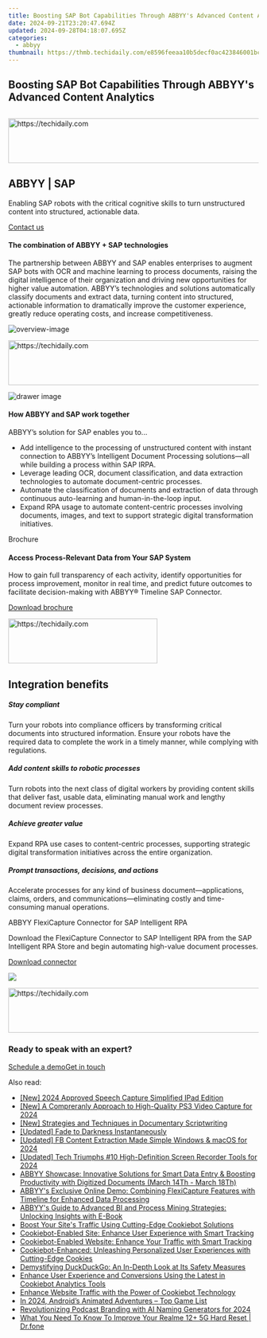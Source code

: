 ```yaml
---
title: Boosting SAP Bot Capabilities Through ABBYY's Advanced Content Analytics
date: 2024-09-21T23:20:47.694Z
updated: 2024-09-28T04:18:07.695Z
categories:
  - abbyy
thumbnail: https://thmb.techidaily.com/e8596feeaa10b5decf0ac423846001bcbe9ce2de917f68ea7f6f367d6a2483c3.jpg
---
```


## Boosting SAP Bot Capabilities Through ABBYY's Advanced Content Analytics

## 

<!-- affiliate ads begin -->
<a href="https://appsumo.8odi.net/c/5597632/2037345/7443" target="_top" id="2037345">
  <img src="//a.impactradius-go.com/display-ad/7443-2037345" border="0" alt="https://techidaily.com" width="728" height="90"/>
</a>
<img height="0" width="0" src="https://appsumo.8odi.net/i/5597632/2037345/7443" style="position:absolute;visibility:hidden;" border="0" />
<!-- affiliate ads end -->

## ABBYY | SAP 

Enabling SAP robots with the critical cognitive skills to turn unstructured content into structured, actionable data.

[Contact us](https://tools.techidaily.com/abbyy/products/)

#### The combination of ABBYY + SAP technologies 

The partnership between ABBYY and SAP enables enterprises to augment SAP bots with OCR and machine learning to process documents, raising the digital intelligence of their organization and driving new opportunities for higher value automation. ABBYY’s technologies and solutions automatically classify documents and extract data, turning content into structured, actionable information to dramatically improve the customer experience, greatly reduce operating costs, and increase competitiveness.

![overview-image](https://content.abbyy.com/-/media/project/abbyy/abbyy/solutions/hyperautomation/overview-image.jpg?h=440&iar=0&w=848)

<!-- affiliate ads begin -->
<a href="https://appsumo.8odi.net/c/5597632/2075471/7443" target="_top" id="2075471">
  <img src="//a.impactradius-go.com/display-ad/7443-2075471" border="0" alt="https://techidaily.com" width="728" height="90"/>
</a>
<img height="0" width="0" src="https://appsumo.8odi.net/i/5597632/2075471/7443" style="position:absolute;visibility:hidden;" border="0" />
<!-- affiliate ads end -->

![drawer image](https://content.abbyy.com/-/media/project/abbyy/abbyy/solutions/digital-document-archiving/drawer-image.jpg?h=392&iar=0&w=696)

#### How ABBYY and SAP work together

ABBYY’s solution for SAP enables you to... 

* Add intelligence to the processing of unstructured content with instant connection to ABBYY’s Intelligent Document Processing solutions—all while building a process within SAP IRPA.
* Leverage leading OCR, document classification, and data extraction technologies to automate document-centric processes.
* Automate the classification of documents and extraction of data through continuous auto-learning and human-in-the-loop input.
* Expand RPA usage to automate content-centric processes involving documents, images, and text to support strategic digital transformation initiatives.

Brochure 

#### Access Process-Relevant Data from Your SAP System 

How to gain full transparency of each activity, identify opportunities for process improvement, monitor in real time, and predict future outcomes to facilitate decision-making with ABBYY® Timeline SAP Connector.

[Download brochure](https://static1.abbyy.com/abbyycommedia/33180/brochure-timeline-sap-connector-en.pdf)

<!-- affiliate ads begin -->
<a href="https://aligracehair.sjv.io/c/5597632/1896555/19272" target="_top" id="1896555">
  <img src="//a.impactradius-go.com/display-ad/19272-1896555" border="0" alt="https://techidaily.com" width="300" height="90"/>
</a>
<img height="0" width="0" src="https://aligracehair.sjv.io/i/5597632/1896555/19272" style="position:absolute;visibility:hidden;" border="0" />
<!-- affiliate ads end -->

## Integration benefits

##### Stay compliant 

Turn your robots into compliance officers by transforming critical documents into structured information. Ensure your robots have the required data to complete the work in a timely manner, while complying with regulations.

##### Add content skills to robotic processes 

Turn robots into the next class of digital workers by providing content skills that deliver fast, usable data, eliminating manual work and lengthy document review processes.

##### Achieve greater value 

Expand RPA use cases to content-centric processes, supporting strategic digital transformation initiatives across the entire organization.

##### Prompt transactions, decisions, and actions 

Accelerate processes for any kind of business document—applications, claims, orders, and communications—eliminating costly and time-consuming manual operations.

ABBYY FlexiCapture Connector for SAP Intelligent RPA 

Download the FlexiCapture Connector to SAP Intelligent RPA from the SAP Intelligent RPA Store and begin automating high-value document processes.

[Download connector](https://store.irpa.cfapps.eu10.hana.ondemand.com/#/package/bf4a7007-4034-42f3-bcbf-2f6368603672)

![](https://content.abbyy.com/-/media/feature/basecomponents/clients/sap.png?h=40&iar=0&w=120)

<!-- affiliate ads begin -->
<a href="https://review-au.sjv.io/c/5597632/2135315/14409" target="_top" id="2135315">
  <img src="//a.impactradius-go.com/display-ad/14409-2135315" border="0" alt="https://techidaily.com" width="728" height="90"/>
</a>
<img height="0" width="0" src="https://review-au.sjv.io/i/5597632/2135315/14409" style="position:absolute;visibility:hidden;" border="0" />
<!-- affiliate ads end -->

### Ready to speak with an expert?

[Schedule a demo](https://tools.techidaily.com/abbyy/products/)[Get in touch](https://tools.techidaily.com/abbyy/products/)

<ins class="adsbygoogle"
     style="display:block"
     data-ad-format="autorelaxed"
     data-ad-client="ca-pub-7571918770474297"
     data-ad-slot="1223367746"></ins>

<ins class="adsbygoogle"
     style="display:block"
     data-ad-client="ca-pub-7571918770474297"
     data-ad-slot="8358498916"
     data-ad-format="auto"
     data-full-width-responsive="true"></ins>

<span class="atpl-alsoreadstyle">Also read:</span>
<div><ul>
<li><a href="https://video-screen-grab.techidaily.com/new-2024-approved-speech-capture-simplified-ipad-edition/"><u>[New] 2024 Approved Speech Capture Simplified IPad Edition</u></a></li>
<li><a href="https://screen-recording.techidaily.com/new-a-compreranly-approach-to-high-quality-ps3-video-capture-for-2024/"><u>[New] A Compreranly Approach to High-Quality PS3 Video Capture for 2024</u></a></li>
<li><a href="https://some-approaches.techidaily.com/new-strategies-and-techniques-in-documentary-scriptwriting/"><u>[New] Strategies and Techniques in Documentary Scriptwriting</u></a></li>
<li><a href="https://some-knowledge.techidaily.com/updated-fade-to-darkness-instantaneously/"><u>[Updated] Fade to Darkness Instantaneously</u></a></li>
<li><a href="https://facebook-video-files.techidaily.com/updated-fb-content-extraction-made-simple-windows-and-macos-for-2024/"><u>[Updated] FB Content Extraction Made Simple Windows & macOS for 2024</u></a></li>
<li><a href="https://screen-mirroring-recording.techidaily.com/updated-tech-triumphs-10-high-definition-screen-recorder-tools-for-2024/"><u>[Updated] Tech Triumphs #10 High-Definition Screen Recorder Tools for 2024</u></a></li>
<li><a href="https://discover-advanced.techidaily.com/abbyy-showcase-innovative-solutions-for-smart-data-entry-and-boosting-productivity-with-digitized-documents-march-14th-march-18th/"><u>ABBYY Showcase: Innovative Solutions for Smart Data Entry & Boosting Productivity with Digitized Documents (March 14Th - March 18Th)</u></a></li>
<li><a href="https://discover-advanced.techidaily.com/abbyys-exclusive-online-demo-combining-flexicapture-features-with-timeline-for-enhanced-data-processing/"><u>ABBYY's Exclusive Online Demo: Combining FlexiCapture Features with Timeline for Enhanced Data Processing</u></a></li>
<li><a href="https://discover-advanced.techidaily.com/abbyys-guide-to-advanced-bi-and-process-mining-strategies-unlocking-insights-with-e-book/"><u>ABBYY's Guide to Advanced BI and Process Mining Strategies: Unlocking Insights with E-Book</u></a></li>
<li><a href="https://discover-advanced.techidaily.com/boost-your-sites-traffic-using-cutting-edge-cookiebot-solutions/"><u>Boost Your Site's Traffic Using Cutting-Edge Cookiebot Solutions</u></a></li>
<li><a href="https://discover-advanced.techidaily.com/cookiebot-enabled-site-enhance-user-experience-with-smart-tracking/"><u>Cookiebot-Enabled Site: Enhance User Experience with Smart Tracking</u></a></li>
<li><a href="https://discover-advanced.techidaily.com/cookiebot-enabled-website-enhance-your-traffic-with-smart-tracking/"><u>Cookiebot-Enabled Website: Enhance Your Traffic with Smart Tracking</u></a></li>
<li><a href="https://discover-advanced.techidaily.com/cookiebot-enhanced-unleashing-personalized-user-experiences-with-cutting-edge-cookies/"><u>Cookiebot-Enhanced: Unleashing Personalized User Experiences with Cutting-Edge Cookies</u></a></li>
<li><a href="https://tech-recovery.techidaily.com/demystifying-duckduckgo-an-in-depth-look-at-its-safety-measures/"><u>Demystifying DuckDuckGo: An In-Depth Look at Its Safety Measures</u></a></li>
<li><a href="https://discover-advanced.techidaily.com/enhance-user-experience-and-conversions-using-the-latest-in-cookiebot-analytics-tools/"><u>Enhance User Experience and Conversions Using the Latest in Cookiebot Analytics Tools</u></a></li>
<li><a href="https://discover-advanced.techidaily.com/enhance-website-traffic-with-the-power-of-cookiebot-technology/"><u>Enhance Website Traffic with the Power of Cookiebot Technology</u></a></li>
<li><a href="https://screen-mirroring-recording.techidaily.com/in-2024-androids-animated-adventures-top-game-list/"><u>In 2024, Android’s Animated Adventures – Top Game List</u></a></li>
<li><a href="https://extra-guidance.techidaily.com/revolutionizing-podcast-branding-with-ai-naming-generators-for-2024/"><u>Revolutionizing Podcast Branding with AI Naming Generators for 2024</u></a></li>
<li><a href="https://techidaily.com/what-you-need-to-know-to-improve-your-realme-12plus-5g-hard-reset-drfone-by-drfone-reset-android-reset-android/"><u>What You Need To Know To Improve Your Realme 12+ 5G Hard Reset | Dr.fone</u></a></li>
</ul></div>

